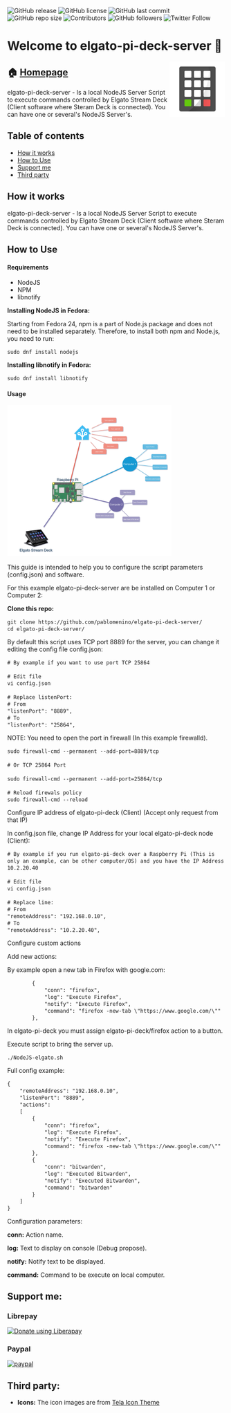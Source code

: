 <!-- start badges -->
![GitHub release](https://img.shields.io/github/release/pablomenino/elgato-pi-deck-server)
![GitHub license](https://img.shields.io/github/license/pablomenino/elgato-pi-deck-server)
![GitHub last commit](https://img.shields.io/github/last-commit/pablomenino/elgato-pi-deck-server)
![GitHub repo size](https://img.shields.io/github/repo-size/pablomenino/elgato-pi-deck-server)
![Contributors](https://img.shields.io/github/contributors-anon/pablomenino/elgato-pi-deck-server)
![GitHub followers](https://img.shields.io/github/followers/pablomenino?label=Follow)
![Twitter Follow](https://img.shields.io/twitter/follow/pmenino)
<!-- end badges -->

<!-- start description -->
<h1>Welcome to elgato-pi-deck-server 👋</h1>
<p>
    <a href="https://lab.mfwlab.com/lab/elgato-pi-deck-server/" id="homepage" rel="nofollow">
        <img align="right" height="128" id="icon" src="logo.svg" width="128"/>
    </a>
</p>
<h2>🏠 <a href="https://lab.mfwlab.com/lab/elgato-pi-deck-server/" id="homepage">Homepage</a></h2>
<p>
    elgato-pi-deck-server - Is a local NodeJS Server Script to execute commands controlled by Elgato Stream Deck (Client software where Steram Deck is connected). You can have one or several's NodeJS Server's.
</p>
<!-- end description -->

## Table of contents

* [How it works](#how-it-works)
* [How to Use](#how-to-use)
* [Support me](#support-me)
* [Third party](#third-party)

## <a name="how-it-works"> How it works

elgato-pi-deck-server - Is a local NodeJS Server Script to execute commands controlled by Elgato Stream Deck (Client software where Steram Deck is connected). You can have one or several's NodeJS Server's.

## <a name="how-to-use">How to Use

#### Requirements

* NodeJS
* NPM
* libnotify

**Installing NodeJS in Fedora:**

Starting from Fedora 24, npm is a part of Node.js package and does not need to be installed separately. Therefore, to install both npm and Node.js, you need to run:

```
sudo dnf install nodejs
```

**Installing libnotify in Fedora:**

```
sudo dnf install libnotify
```

#### Usage

<a href="https://raw.githubusercontent.com/pablomenino/elgato-pi-deck-server/master/Assets/diagam.png"><img src="https://raw.githubusercontent.com/pablomenino/elgato-pi-deck-server/master/Assets/diagam.png" width="380"></a>

This guide is intended to help you to configure the script parameters (config.json) and software.

For this example elgato-pi-deck-server are be installed on Computer 1 or Computer 2:

**Clone this repo:**

```
git clone https://github.com/pablomenino/elgato-pi-deck-server/
cd elgato-pi-deck-server/
```

By default this script uses TCP port 8889 for the server, you can change it editing the config file config.json:


```
# By example if you want to use port TCP 25864

# Edit file
vi config.json

# Replace listenPort:
# From
"listenPort": "8889",
# To
"listenPort": "25864",
```

NOTE: You need to open the port in firewall (In this example firewalld).

```
sudo firewall-cmd --permanent --add-port=8889/tcp

# Or TCP 25864 Port

sudo firewall-cmd --permanent --add-port=25864/tcp

# Reload firewals policy
sudo firewall-cmd --reload
```

Configure IP address of elgato-pi-deck (Client) (Accept only request from that IP)

In config.json file, change IP Address for your local elgato-pi-deck node (Client):

```
# By example if you run elgato-pi-deck over a Raspberry Pi (This is only an example, can be other computer/OS) and you have the IP Address 10.2.20.40

# Edit file
vi config.json

# Replace line:
# From
"remoteAddress": "192.168.0.10",
# To
"remoteAddress": "10.2.20.40",
```

Configure custom actions

Add new actions:

By example open a new tab in Firefox with google.com:

```
        {
            "conn": "firefox",
            "log": "Execute Firefox",
            "notify": "Execute Firefox",
            "command": "firefox -new-tab \"https://www.google.com/\""
        },
```

In elgato-pi-deck you must assign elgato-pi-deck/firefox action to a button.

Execute script to bring the server up.

```
./NodeJS-elgato.sh
```

Full config example:

```
{
    "remoteAddress": "192.168.0.10",
    "listenPort": "8889",
    "actions":
    [
        {
            "conn": "firefox",
            "log": "Execute Firefox",
            "notify": "Execute Firefox",
            "command": "firefox -new-tab \"https://www.google.com/\""
        },
        {
            "conn": "bitwarden",
            "log": "Executed Bitwarden",
            "notify": "Executed Bitwarden",
            "command": "bitwarden"
        }
    ]
}
```

Configuration parameters:

**conn:** Action name.

**log:** Text to display on console (Debug propose).

**notify:** Notify text to be displayed.

**command:** Command to be execute on local computer.

## <a name="support-me">Support me:

### Librepay

<a href="https://liberapay.com/pablomenino/donate"><img alt="Donate using Liberapay" src="https://liberapay.com/assets/widgets/donate.svg"></a>

### Paypal

[![paypal](https://www.paypalobjects.com/en_US/i/btn/btn_donateCC_LG.gif)](https://www.paypal.com/cgi-bin/webscr?cmd=_s-xclick&hosted_button_id=4HPTG85J8NQVG)

## <a name="third-party">Third party:

* **Icons:** The icon images are from [Tela Icon Theme](https://github.com/vinceliuice/Tela-icon-theme)
